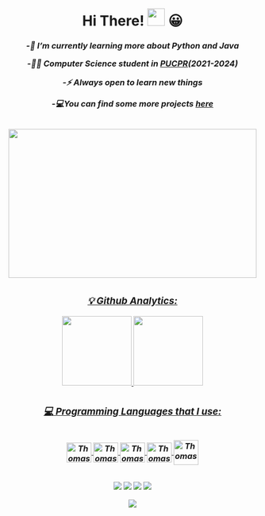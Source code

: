 <h1 align="center">
Hi There!
 <img src="https://media.giphy.com/media/hvRJCLFzcasrR4ia7z/giphy.gif" width="35">
 😀
</h1>
<h3 align="center">
  <em>

-🌱 I’m currently learning more about Python and Java


-🧑‍💻 Computer Science student in <a href="https://www.pucpr.br/">PUCPR</a>(2021-2024)


-⚡ Always open to learn new things

-💻You can find some more projects <a href="https://github.com/Projects-Thomas-Frentzel">here
   
   ##

   <div align="center">
  <img src="https://media.giphy.com/media/qgQUggAC3Pfv687qPC/giphy.gif" width="500" height="300"/>
</div>

</div>
   
   ##

<div align="center">
  
  
 <h3>
    💡 Github Analytics:
  </h3>
  <a href="https://github.com/Thomas470">
  <img height="140" src="https://github-readme-stats.vercel.app/api?username=Thomas470&show_icons=true&theme=github_dark&include_all_commits=true&count_private=true"/>
  <img height="140" src="https://github-readme-stats.vercel.app/api/top-langs/?username=Thomas470&layout=compact&langs_count=7&theme=github_dark"/>
   </div>
 
 
 <div>
  
  ##
  
  ### 💻 Programming Languages that I use:
<div style="display: inline_block"><br>
  <img align="center" alt="Thomas-Python" height="40" width="50" src="https://cdn.jsdelivr.net/gh/devicons/devicon/icons/python/python-original.svg" />
   <img align="center" alt="Thomas-Java" height="40" width="50" src="https://cdn.jsdelivr.net/gh/devicons/devicon/icons/java/java-original.svg" />  
  <img align="center" alt="Thomas-HTML" height="40" width="50" src="https://cdn.jsdelivr.net/gh/devicons/devicon/icons/html5/html5-original.svg" />
  <img align="center" alt="Thomas-CSS" height="40" width="50" src="https://cdn.jsdelivr.net/gh/devicons/devicon/icons/css3/css3-original.svg" />
  <img align="center" alt="Thomas-MySQL" height="50" width="50" src="https://cdn.jsdelivr.net/gh/devicons/devicon/icons/mysql/mysql-plain-wordmark.svg" />
</div>

 
 ##
 
 <div> 
  <a href="https://www.linkedin.com/in/thomas-frentzel-62b7221a6/" target="_blank"><img src="https://img.shields.io/badge/-LinkedIn-%230077B5?style=for-the-badge&logo=linkedin&logoColor=white" target="_blank"></a> 
  <a href = "mailto:thomasfrentzel96@gmail.com"><img src="https://img.shields.io/badge/-Gmail-%23333?style=for-the-badge&logo=gmail&logoColor=white" target="_blank"></a>
   <a href="https://www.instagram.com/thomas__frentzel/" target="_blank"><img src="https://img.shields.io/badge/-Instagram-%23E4405F?style=for-the-badge&logo=instagram&logoColor=white" target="_blank"></a>
   <a href="https://thomas470.github.io/Portifolio-Thomas/" alt="Website">
    <img src="https://img.shields.io/badge/website-000000?style=for-the-badge&logo=About.me&logoColor=white">
  </a>
  
 
 
 <div> 
          
                                                                                      
<p align="center">
    <img src="https://capsule-render.vercel.app/api?type=waving&color=gradient&height=55&section=footer"/>
</p>
